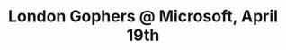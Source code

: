 ---
title: "London Gophers @ Microsoft, April 19th"
summary: RSVP opens Wednesday, April 5, 2023 12:00 PM
showSummary: true
externalUrl: "https://www.meetup.com/londongophers/events/290256481/"
---